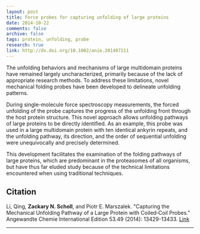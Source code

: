 ```yaml
---
layout: post
title: Force probes for capturing unfolding of large proteins
date: 2014-10-22
comments: false
archive: false
tags: protein, unfolding, probe
research: true
link: http://dx.doi.org/10.1002/anie.201407211
---
```


<p class="lead">The unfolding behaviors and mechanisms of large multidomain proteins have remained largely uncharacterized, primarily because of the lack of appropriate research methods. To address these limitations, novel mechanical folding probes have been developed to delineate unfolding patterns.</p>



<p>During single-molecule force spectroscopy measurements, the forced unfolding of the probe captures the progress of the unfolding front through the host protein structure. This novel approach allows unfolding pathways of large proteins to be directly identified. As an example, this probe was used in a large multidomain protein with ten identical ankyrin repeats, and the unfolding pathway, its direction, and the order of sequential unfolding were unequivocally and precisely determined.</p>

<p>This development facilitates the examination of the folding pathways of large proteins, which are predominant in the proteasomes of all organisms, but have thus far eluded study because of the technical limitations encountered when using traditional techniques.</p>


<h2>Citation</h2>
Li, Qing, <b>Zackary N. Scholl</b>, and Piotr E. Marszalek. "Capturing the Mechanical Unfolding Pathway of a Large Protein with Coiled‐Coil Probes." Angewandte Chemie International Edition 53.49 (2014): 13429-13433. <a href="http://dx.doi.org/10.1002/anie.201407211">Link</a>
<hr>






